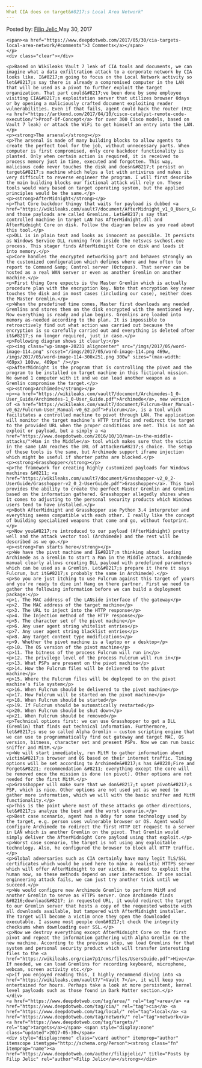 ```yaml
---
What CIA does on target&#8217;s Local Area Network"
---
```

<article class="post-listing post-20225 post type-post status-publish format-standard has-post-thumbnail hentry  tag-area tag-cia tag-local tag-network tag-targets">
    <div class="post-inner">
        <span>Posted by: <a href="https://www.deepdotweb.com/author/filipjelic/" title="">Filip Jelic </a></span>
    <span>May 30, 2017</span>
    
    <span><a href="https://www.deepdotweb.com/2017/05/30/cia-targets-local-area-network/#comments">3 Comments</a></span>
    </p>
    <div class="clear"></div>
    
    <p>Based on Wikileaks Vault 7 leak of CIA tools and documents, we can imagine what a data exfiltration attack to a corporate network by CIA looks like. I&#8217;m going to focus on the Local Network activity so let&#8217;s say there is already a compromised computer in the LAN that will be used as a pivot to further exploit the target organization. That part could&#8217;ve been done by some employee visiting CIA&#8217;s exploitation server that utilizes browser 0days or by opening a maliciously crafted document exploiting reader vulnerabilities. Even if that fails, agent could hack the router (RCE <a href="https://artkond.com/2017/04/10/cisco-catalyst-remote-code-execution/">Proof-Of-Concept</a> for over 300 Cisco models, based on Vault 7 leak) or attack the WiFi to get himself an entry into the LAN.</p>
    <p><strong>The arsenal</strong></p>
    <p>The arsenal is made of many building blocks to allow agents to create the perfect tool for the job, without unnecessary parts. When computer is first compromised, only core backdoor functionality is planted. Only when certain action is required, it is received to process memory just in time, executed and forgotten. This way, malicious code never touches the disk and doesn&#8217;t persist on target&#8217;s machine which helps a lot with antivirus and makes it very difficult to reverse engineer the program. I will first describe the main building blocks our fictional attack will rely on. These tools would vary based on target operating system, but the applied principles would be the same.</p>
    <p><strong>AfterMidnight</strong></p>
    <p>That Core backdoor thingy that waits for payload is dubbed <a href="https://wikileaks.com/vault7/document/AfterMidnight_v1_0_Users_Guide/AfterMidnight_v1_0_Users_Guide.pdf">AfterMidnight</a> and those payloads are called Gremlins. Let&#8217;s say that controlled machine in target LAN has AfterMidnight.dll and AfterMidnight Core on disk. Follow the diagram below as you read about this tool.</p>
    <p>DLL is in plain text and looks as innocent as possible. It persists as Windows Service DLL running from inside the netsvcs svchost.exe process. This stager finds AfterMidnight Core on disk and loads it into memory.</p>
    <p>Core handles the encrypted networking part and behaves strongly on the customized configuration which defines where and how often to report to Command &amp; Control server (Octopus). That server can be hosted as a real WAN server or even as another Gremlin on another machine.</p>
    <p>First thing Core expects is the Master Gremlin which is actually procedure plan with the encryption key. Note that encryption key never touches the disk and in most cases (including our case), neither does the Master Gremlin.</p>
    <p>When the predefined time comes, Master first downloads any needed Gremlins and stores them on the disk encrypted with the mentioned key. Now everything is ready and plan begins. Gremlins are loaded into memory as-needed according to the plan. It is impossible to retroactively find out what action was carried out because the encryption is so carefully carried out and everything is deleted after it&#8217;s no longer required, just in case.</p>
    <p>Following diagram shows it clearly:</p>
    <p><img class="wp-image-20231 aligncenter" src="/imgs/2017/05/word-image-114.png" srcset="/imgs/2017/05/word-image-114.png 469w, /imgs/2017/05/word-image-114-300x251.png 300w" sizes="(max-width: 469px) 100vw, 469px" /></p>
    <p>AfterMidnight is the program that is controlling the pivot and the program to be installed on target machine in this fictional mission. We owned 1 computer with it and we can load another weapon as a Gremlin compromise the target.</p>
    <p><strong>Archimede</strong></p>
    <p><a href="https://wikileaks.com/vault7/document/Archimedes-1_0-User_Guide/Archimedes-1_0-User_Guide.pdf">Archimede</a>, new version of <a href="https://wikileaks.com/vault7/document/Fulcrum-User_Manual-v0_62/Fulcrum-User_Manual-v0_62.pdf">Fulcrum</a>, is a tool which facilitates a controlled machine to pivot through LAN. The application will monitor the target machine’s HTTP traffic and redirect the target to the provided URL when the proper conditions are met. This is not an exploit or payload, but a simply a <a href="https://www.deepdotweb.com/2016/10/10/man-in-the-middle-attacks/">Man in the Middle</a> tool which makes sure that the victim in the same LAN reaches the URL of attacker&#8217;s choice. The setup of these tools is the same, but Archimede support iframe injection which might be useful if shorter paths are blocked.</p>
    <p><strong>Grasshopper</strong></p>
    <p>The framework for creating highly customized payloads for Windows machines &#8211; <a href="https://wikileaks.com/vault7/document/Grasshopper-v2_0_2-UserGuide/Grasshopper-v2_0_2-UserGuide.pdf">Grasshopper</a>. This tool provides the ability to create the perfect Master Gremlin and Gremlins based on the information gathered. Grasshopper allegedly shines when it comes to adjusting to the personal security products which Windows users tend to have installed.</p>
    <p>Both AfterMidnight and Grasshopper use Python 3.4 interpreter and everything seems compatible with each other. I really like the concept of building specialized weapons that come and go, without footprint.</p>
    <p>Now you&#8217;re introduced to our payload (AfterMidnight) pretty well and the attack vector tool (Archimede) and the rest will be described as we go.</p>
    <p><strong>Fun starts here</strong></p>
    <p>We have the pivot machine and I&#8217;m thinking about loading Archimede as a Gremlin to start a Man in the Middle attack. Archimede manual clearly allows creating DLL payload with predefined parameters which can be used as a Gremlin. Let&#8217;s prepare it (here it says Fulcrum, but it&#8217;s probably the same in Archimede).</p>
    <p>So you are just itching to use Fulcrum against this target of yours and you’re ready to dive in! Hang on there partner. First we need to gather the following information before we can build a deployment package:</p>
    <p>1. The MAC address of the LAN­side interface of the gateway</p>
    <p>2. The MAC address of the target machine</p>
    <p>3. The URL to inject into the HTTP response</p>
    <p>4. The Injection method of the HTTP response</p>
    <p>5. The character set of the pivot machine</p>
    <p>6. Any user agent string whitelist entries</p>
    <p>7. Any user agent string blacklist entries</p>
    <p>8. Any target content type modifications</p>
    <p>9. Whether the pivot machine is a laptop or a desktop</p>
    <p>10. The OS version of the pivot machine</p>
    <p>11. The bitness of the process Fulcrum will run in</p>
    <p>12. The privilege level of the process Fulcrum will run in</p>
    <p>13. What PSPs are present on the pivot machine</p>
    <p>14. How the Fulcrum files will be delivered to the pivot machine</p>
    <p>15. Where the Fulcrum files will be deployed to on the pivot machine’s file system</p>
    <p>16. When Fulcrum should be delivered to the pivot machine</p>
    <p>17. How Fulcrum will be started on the pivot machine</p>
    <p>18. When Fulcrum should be started</p>
    <p>19. If Fulcrum should be automatically restarted</p>
    <p>20. When Fulcrum should be shut down</p>
    <p>21. When Fulcrum should be removed</p>
    <p>Technical options first: we can use Grasshopper to get a DLL (Gremlin) that finds out technical information. Furthermore, let&#8217;s use so called Alpha Gremlin – custom scripting engine that we can use to programmatically find out gateway and target MAC, OS version, bitness, character set and present PSPs. Now we can run basic sniffer and MitM.</p>
    <p>We will start immediately, run MitM to gather information about victim&#8217;s browser and OS based on their internet traffic. Timing options will be set according to Archimede&#8217;s has &#8220;Fire and Forget&#8221; recommendation &#8211; everything except the core will be removed once the mission is done (on pivot). Other options are not needed for the first MitM.</p>
    <p>Grasshopper will make sure that we don&#8217;t upset pivot&#8217;s PSP, which is nice. Other options are not used yet as we need to gather more information, which we will with the basic sniffer and MitM functionality.</p>
    <p>This is the point where most of these attacks go other directions, let&#8217;s analyze the best and the worst scenario.</p>
    <p>Best case scenario, agent has a 0day for some technology used by the target, e.g. person uses vulnerable browser or OS. Agent would configure Archimede to redirect the first HTTP GET request to a server in LAN which is another Gremlin on the pivot. That Gremlin would simply deliver the AfterMidnight Core payload using that exploit.</p>
    <p>Worst case scenario, the target is not using any exploitable technology. Also, he configured the browser to block all HTTP traffic.</p>
    <p>Global adversaries such as CIA certainly have many legit TLS/SSL certificates which would be used here to make a realistic HTTPS server which will offer AfterMidnight to our victim. We need to exploit the human now, so these methods depend on user interaction. If one social engineering attack fails, we can just try another trick until we succeed.</p>
    <p>We would configure new Archimede Gremlin to perform MitM and another Gremlin to serve as HTTPS server. Once Archimede finds &#8216;download&#8217; in requested URL, it would redirect the target to our Gremlin server that hosts a copy of the requested website with all downloads available, but tampered with AfterMidnight installer. The target will become a victim once they open the downloaded executable. I assume most people don&#8217;t check the integrity checksums when downloading over SSL.</p>
    <p>Now we destroy everything except AfterMidnight Core on the first pivot and repeat the information gathering with Alpha Gremlin on the new machine. According to the previous step, we load Gremlins for that system and personal security product which will transfer interesting files to the <a href="https://wikileaks.org/ciav7p1/cms/files/UsersGuide.pdf">Hive</a>. If needed, we can load Gremlins for recording keyboard, microphone, webcam, screen activity etc.</p>
    <p>If you enjoyed reading this, I highly recommend diving into <a href="https://wikileaks.com/vault7/">Vault 7</a>, it will keep you entertained for hours. Perhaps take a look at more persistent, kernel level payloads such as those found in Dark Matter section.</p>
    </div>
    <a href="https://www.deepdotweb.com/tag/area/" rel="tag">area</a> <a href="https://www.deepdotweb.com/tag/cia/" rel="tag">cia</a> <a href="https://www.deepdotweb.com/tag/local/" rel="tag">local</a> <a href="https://www.deepdotweb.com/tag/network/" rel="tag">network</a> <a href="https://www.deepdotweb.com/tag/targets/" rel="tag">targets</a></span> <span style="display:none" class="updated">2017-05-30</span>
    <div style="display:none" class="vcard author" itemprop="author" itemscope itemtype="http://schema.org/Person"><strong class="fn" itemprop="name"><a href="https://www.deepdotweb.com/author/filipjelic/" title="Posts by Filip Jelic" rel="author">Filip Jelic</a></strong></div>
    

